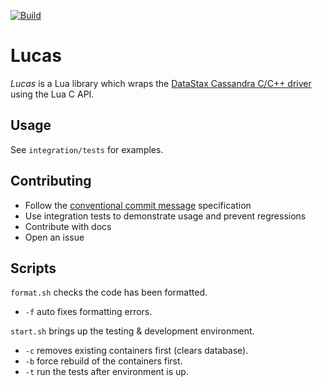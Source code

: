 [![Build](https://github.com/lotusflare/lucas/actions/workflows/ci.yml/badge.svg?branch=master)](https://github.com/lotusflare/lucas/actions/workflows/ci.yml)

# Lucas

_Lucas_ is a Lua library which wraps the [DataStax Cassandra C/C++ driver](https://github.com/datastax/cpp-driver) using the Lua C API.

## Usage

See `integration/tests` for examples.

## Contributing

- Follow the [conventional commit message](https://www.conventionalcommits.org) specification
- Use integration tests to demonstrate usage and prevent regressions
- Contribute with docs
- Open an issue

## Scripts

`format.sh` checks the code has been formatted.
- `-f` auto fixes formatting errors.

`start.sh` brings up the testing & development environment.
- `-c` removes existing containers first (clears database).
- `-b` force rebuild of the containers first.
- `-t` run the tests after environment is up.
